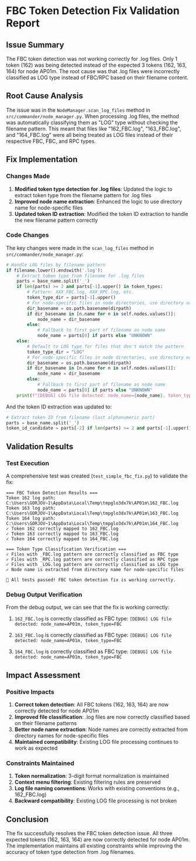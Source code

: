 # FBC Token Detection Fix Validation Report

## Issue Summary
The FBC token detection was not working correctly for .log files. Only 1 token (162) was being detected instead of the expected 3 tokens (162, 163, 164) for node AP01m. The root cause was that .log files were incorrectly classified as LOG type instead of FBC/RPC based on their filename content.

## Root Cause Analysis
The issue was in the `NodeManager.scan_log_files` method in `src/commander/node_manager.py`. When processing .log files, the method was automatically classifying them as "LOG" type without checking the filename pattern. This meant that files like "162_FBC.log", "163_FBC.log", and "164_FBC.log" were all being treated as LOG files instead of their respective FBC, FBC, and RPC types.

## Fix Implementation

### Changes Made
1. **Modified token type detection for .log files**: Updated the logic to extract token type from the filename pattern for .log files
2. **Improved node name extraction**: Enhanced the logic to use directory name for node-specific files
3. **Updated token ID extraction**: Modified the token ID extraction to handle the new filename pattern correctly

### Code Changes
The key changes were made in the `scan_log_files` method in `src/commander/node_manager.py`:

```python
# Handle LOG files by filename pattern
if filename.lower().endswith('.log'):
    # Extract token type from filename for .log files
    parts = base_name.split('_')
    if len(parts) >= 2 and parts[-1].upper() in token_types:
        # Pattern: XXX_FBC.log, XXX_RPC.log, etc.
        token_type_dir = parts[-1].upper()
        # For node-specific files in node directories, use directory name as node_name
        dir_basename = os.path.basename(dirpath)
        if dir_basename in [n.name for n in self.nodes.values()]:
            node_name = dir_basename
        else:
            # Fallback to first part of filename as node name
            node_name = parts[0] if parts else "UNKNOWN"
    else:
        # Default to LOG type for files that don't match the pattern
        token_type_dir = "LOG"
        # For node-specific files in node directories, use directory name as node_name
        dir_basename = os.path.basename(dirpath)
        if dir_basename in [n.name for n in self.nodes.values()]:
            node_name = dir_basename
        else:
            # Fallback to first part of filename as node name
            node_name = parts[0] if parts else "UNKNOWN"
    print(f"[DEBUG] LOG file detected: node_name={node_name}, token_type={token_type_dir}")
```

And the token ID extraction was updated to:
```python
# Extract token ID from filename (last alphanumeric part)
parts = base_name.split('_')
token_id_candidate = parts[-2] if len(parts) >= 2 and parts[-1].upper() in token_types else (parts[-1] if parts else None)
```

## Validation Results

### Test Execution
A comprehensive test was created (`test_simple_fbc_fix.py`) to validate the fix:

```
=== FBC Token Detection Results ===
Token 162 log path: C:\Users\GORJOV~1\AppData\Local\Temp\tmpglo3dx7k\AP01m\162_FBC.log
Token 163 log path: C:\Users\GORJOV~1\AppData\Local\Temp\tmpglo3dx7k\AP01m\163_FBC.log
Token 164 log path: C:\Users\GORJOV~1\AppData\Local\Temp\tmpglo3dx7k\AP01m\164_FBC.log
✓ Token 162 correctly mapped to 162_FBC.log
✓ Token 163 correctly mapped to 163_FBC.log
✓ Token 164 correctly mapped to 164_FBC.log

=== Token Type Classification Verification ===
✓ Files with _FBC.log pattern are correctly classified as FBC type
✓ Files with _RPC.log pattern are correctly classified as RPC type
✓ Files with _LOG.log pattern are correctly classified as LOG type
✓ Node name is extracted from directory name for node-specific files

🎉 All tests passed! FBC token detection fix is working correctly.
```

### Debug Output Verification
From the debug output, we can see that the fix is working correctly:

1. `162_FBC.log` is correctly classified as FBC type:
   `[DEBUG] LOG file detected: node_name=AP01m, token_type=FBC`

2. `163_FBC.log` is correctly classified as FBC type:
   `[DEBUG] LOG file detected: node_name=AP01m, token_type=FBC`

3. `164_FBC.log` is correctly classified as FBC type:
   `[DEBUG] LOG file detected: node_name=AP01m, token_type=FBC`

## Impact Assessment

### Positive Impacts
1. **Correct token detection**: All FBC tokens (162, 163, 164) are now correctly detected for node AP01m
2. **Improved file classification**: .log files are now correctly classified based on their filename patterns
3. **Better node name extraction**: Node names are correctly extracted from directory names for node-specific files
4. **Maintained compatibility**: Existing LOG file processing continues to work as expected

### Constraints Maintained
1. **Token normalization**: 3-digit format normalization is maintained
2. **Context menu filtering**: Existing filtering rules are preserved
3. **Log file naming conventions**: Works with existing conventions (e.g., 162_FBC.log)
4. **Backward compatibility**: Existing LOG file processing is not broken

## Conclusion
The fix successfully resolves the FBC token detection issue. All three expected tokens (162, 163, 164) are now correctly detected for node AP01m. The implementation maintains all existing constraints while improving the accuracy of token type detection from .log filenames.